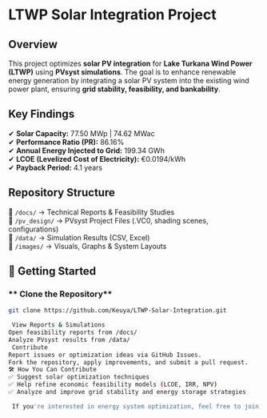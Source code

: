 # LTWP Solar Integration Project 

##  Overview
This project optimizes **solar PV integration** for **Lake Turkana Wind Power (LTWP)** using **PVsyst simulations**. The goal is to enhance renewable energy generation by integrating a solar PV system into the existing wind power plant, ensuring **grid stability, feasibility, and bankability**.

## Key Findings
✔ **Solar Capacity:** 77.50 MWp | 74.62 MWac  
✔ **Performance Ratio (PR):** 86.16%  
✔ **Annual Energy Injected to Grid:** 199.34 GWh  
✔ **LCOE (Levelized Cost of Electricity):** €0.0194/kWh  
✔ **Payback Period:** 4.1 years  

## Repository Structure
📁 `/docs/` → Technical Reports & Feasibility Studies  
📁 `/pv_design/` → PVsyst Project Files (.VC0, shading scenes, configurations)  
📁 `/data/` → Simulation Results (CSV, Excel)  
📁 `/images/` → Visuals, Graphs & System Layouts  

## 🚀 Getting Started
### ** Clone the Repository**
```bash
git clone https://github.com/Keuya/LTWP-Solar-Integration.git

 View Reports & Simulations
Open feasibility reports from /docs/
Analyze PVsyst results from /data/
 Contribute
Report issues or optimization ideas via GitHub Issues.
Fork the repository, apply improvements, and submit a pull request.
🛠 How You Can Contribute
✅ Suggest solar optimization techniques
✅ Help refine economic feasibility models (LCOE, IRR, NPV)
✅ Analyze and improve grid stability and energy storage strategies

 If you're interested in energy system optimization, feel free to join the discussion!
